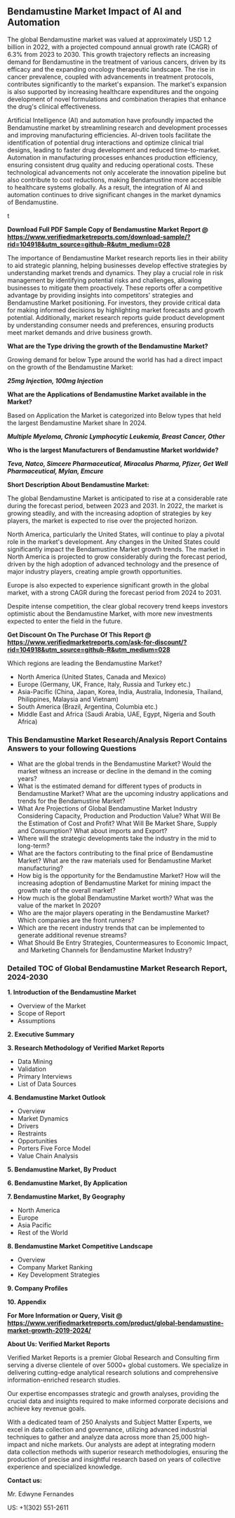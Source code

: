 <h2>Bendamustine Market Impact of AI and Automation</h2><p>The global Bendamustine market was valued at approximately USD 1.2 billion in 2022, with a projected compound annual growth rate (CAGR) of 6.3% from 2023 to 2030. This growth trajectory reflects an increasing demand for Bendamustine in the treatment of various cancers, driven by its efficacy and the expanding oncology therapeutic landscape. The rise in cancer prevalence, coupled with advancements in treatment protocols, contributes significantly to the market's expansion. The market's expansion is also supported by increasing healthcare expenditures and the ongoing development of novel formulations and combination therapies that enhance the drug's clinical effectiveness.</p><p>Artificial Intelligence (AI) and automation have profoundly impacted the Bendamustine market by streamlining research and development processes and improving manufacturing efficiencies. AI-driven tools facilitate the identification of potential drug interactions and optimize clinical trial designs, leading to faster drug development and reduced time-to-market. Automation in manufacturing processes enhances production efficiency, ensuring consistent drug quality and reducing operational costs. These technological advancements not only accelerate the innovation pipeline but also contribute to cost reductions, making Bendamustine more accessible to healthcare systems globally. As a result, the integration of AI and automation continues to drive significant changes in the market dynamics of Bendamustine.</p>t</p><p id="" class=""><strong>Download Full PDF Sample Copy of Bendamustine Market Report @ <a href="https://www.verifiedmarketreports.com/download-sample/?rid=104918&utm_source=github-R&utm_medium=028" target="_blank">https://www.verifiedmarketreports.com/download-sample/?rid=104918&utm_source=github-R&utm_medium=028</a></strong></p><p>The importance of&nbsp;Bendamustine Market research reports lies in their ability to aid strategic planning, helping businesses develop effective strategies by understanding market trends and dynamics. They play a crucial role in risk management by identifying potential risks and challenges, allowing businesses to mitigate them proactively. These reports offer a competitive advantage by providing insights into competitors' strategies and Bendamustine Market positioning. For investors, they provide critical data for making informed decisions by highlighting market forecasts and growth potential. Additionally, market research reports guide product development by understanding consumer needs and preferences, ensuring products meet market demands and drive business growth.</p><p><strong>What are the&nbsp;Type driving the growth of the Bendamustine Market?</strong></p><p id="" class="">Growing demand for below Type around the world has had a direct impact on the growth of the Bendamustine Market:</p><em><strong>25mg Injection, 100mg Injection</strong></em></p><strong>What are the&nbsp;Applications&nbsp;of Bendamustine Market available in the Market?</strong></p><p id="" class="">Based on Application the Market is categorized into Below types that held the largest Bendamustine Market share In 2024.</p><em><strong>Multiple Myeloma, Chronic Lymphocytic Leukemia, Breast Cancer, Other</strong></em></p><strong>Who is the largest Manufacturers of Bendamustine Market worldwide?</strong></p><p><em><strong>Teva, Natco, Simcere Pharmaceutical, Miracalus Pharma, Pfizer, Get Well Pharmaceutical, Mylan, Emcure</strong></em></p><p id="" class=""><strong>Short Description About Bendamustine Market:</strong></p><p>The global Bendamustine Market is anticipated to rise at a considerable rate during the forecast period, between 2023 and 2031. In 2022, the market is growing steadily, and with the increasing adoption of strategies by key players, the market is expected to rise over the projected horizon.</p><p>North America, particularly the United States, will continue to play a pivotal role in the market's development. Any changes in the United States could significantly impact the Bendamustine Market growth trends. The market in North America is projected to grow considerably during the forecast period, driven by the high adoption of advanced technology and the presence of major industry players, creating ample growth opportunities.</p><p>Europe is also expected to experience significant growth in the global market, with a strong CAGR during the forecast period from 2024 to 2031.</p><p>Despite intense competition, the clear global recovery trend keeps investors optimistic about the Bendamustine Market, with more new investments expected to enter the field in the future.</p><p id="" class=""><strong>Get Discount On The Purchase Of This Report @ <a href="https://www.verifiedmarketreports.com/ask-for-discount/?rid=104918&utm_source=github-R&utm_medium=028" target="_blank">https://www.verifiedmarketreports.com/ask-for-discount/?rid=104918&utm_source=github-R&utm_medium=028</a></strong></p>Which regions are leading the Bendamustine Market?</p><ul><li>North America (United States, Canada and Mexico)</li><li>Europe (Germany, UK, France, Italy, Russia and Turkey etc.)</li><li>Asia-Pacific (China, Japan, Korea, India, Australia, Indonesia, Thailand, Philippines, Malaysia and Vietnam)</li><li>South America (Brazil, Argentina, Columbia etc.)</li><li>Middle East and Africa (Saudi Arabia, UAE, Egypt, Nigeria and South Africa)</li></ul><h3 id="" class="">This Bendamustine Market Research/Analysis Report Contains Answers to your following Questions</h3><ul><li>What are the global trends in the Bendamustine Market? Would the market witness an increase or decline in the demand in the coming years?</li><li>What is the estimated demand for different types of products in Bendamustine Market? What are the upcoming industry applications and trends for the Bendamustine Market?</li><li>What Are Projections of Global Bendamustine Market Industry Considering Capacity, Production and Production Value? What Will Be the Estimation of Cost and Profit? What Will Be Market Share, Supply and Consumption? What about imports and Export?</li><li>Where will the strategic developments take the industry in the mid to long-term?</li><li>What are the factors contributing to the final price of Bendamustine Market? What are the raw materials used for Bendamustine Market manufacturing?</li><li>How big is the opportunity for the Bendamustine Market? How will the increasing adoption of Bendamustine Market for mining impact the growth rate of the overall market?</li><li>How much is the global Bendamustine Market worth? What was the value of the market In 2020?</li><li>Who are the major players operating in the Bendamustine Market? Which companies are the front runners?</li><li>Which are the recent industry trends that can be implemented to generate additional revenue streams?</li><li>What Should Be Entry Strategies, Countermeasures to Economic Impact, and Marketing Channels for Bendamustine Market Industry?</li></ul><h3 id="" class="">Detailed TOC of Global Bendamustine Market Research Report, 2024-2030</h3><p id="" class=""><strong>1. Introduction of the Bendamustine Market</strong></p><ul><li>Overview of the Market</li><li>Scope of Report</li><li>Assumptions</li></ul><p id="" class=""><strong>2. Executive Summary</strong></p><p id="" class=""><strong>3. Research Methodology of Verified Market Reports</strong></p><ul><li>Data Mining</li><li>Validation</li><li>Primary Interviews</li><li>List of Data Sources</li></ul><p id="" class=""><strong>4. Bendamustine Market Outlook</strong></p><ul><li>Overview</li><li>Market Dynamics</li><li>Drivers</li><li>Restraints</li><li>Opportunities</li><li>Porters Five Force Model</li><li>Value Chain Analysis</li></ul><p id="" class=""><strong>5. Bendamustine Market, By Product</strong></p><p id="" class=""><strong>6. Bendamustine Market, By Application</strong></p><p id="" class=""><strong>7. Bendamustine Market, By Geography</strong></p><ul><li>North America</li><li>Europe</li><li>Asia Pacific</li><li>Rest of the World</li></ul><p id="" class=""><strong>8. Bendamustine Market Competitive Landscape</strong></p><ul><li>Overview</li><li>Company Market Ranking</li><li>Key Development Strategies</li></ul><p id="" class=""><strong>9. Company Profiles</strong></p><p id="" class=""><strong>10. Appendix</strong></p><p id="" class=""><strong>For More Information or Query, Visit @ <a href="https://www.verifiedmarketreports.com/product/global-bendamustine-market-growth-2019-2024/" target="_blank">https://www.verifiedmarketreports.com/product/global-bendamustine-market-growth-2019-2024/</a></strong></p><p id="" class=""><strong>About Us: Verified Market Reports</strong></p><p id="" class="">Verified Market Reports is a premier Global Research and Consulting firm serving a diverse clientele of over 5000+ global customers. We specialize in delivering cutting-edge analytical research solutions and comprehensive information-enriched research studies.</p><p id="" class="">Our expertise encompasses strategic and growth analyses, providing the crucial data and insights required to make informed corporate decisions and achieve key revenue goals.</p><p id="" class="">With a dedicated team of 250 Analysts and Subject Matter Experts, we excel in data collection and governance, utilizing advanced industrial techniques to gather and analyze data across more than 25,000 high-impact and niche markets. Our analysts are adept at integrating modern data collection methods with superior research methodologies, ensuring the production of precise and insightful research based on years of collective experience and specialized knowledge.</p><p id="" class=""><strong>Contact us:</strong></p><p id="" class="">Mr. Edwyne Fernandes</p><p id="" class="">US: +1(302) 551-2611</p>